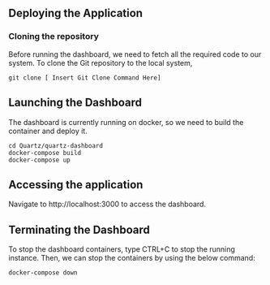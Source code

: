 ## Deploying the Application

### Cloning the repository

Before running the dashboard, we need to fetch all the required code to our system. To clone the Git repository to the local system,

```
git clone [ Insert Git Clone Command Here]
```

## Launching the Dashboard

The dashboard is currently running on docker, so we need to build the container and deploy it.

```
cd Quartz/quartz-dashboard
docker-compose build
docker-compose up
```

## Accessing the application

Navigate to http://localhost:3000 to access the dashboard.

## Terminating the Dashboard

To stop the dashboard containers, type CTRL+C to stop the running instance. Then, we can stop the containers by using the below command:

```
docker-compose down
```
